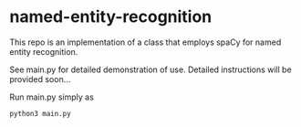 # named-entity-recognition

This repo is an implementation of a class that employs spaCy for named entity recognition.

See main.py for detailed demonstration of use. Detailed instructions will be provided soon...

Run main.py simply as 

```bash
python3 main.py
```

